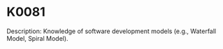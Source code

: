 # K0081
Description: Knowledge of software development models (e.g., Waterfall Model, Spiral Model).
